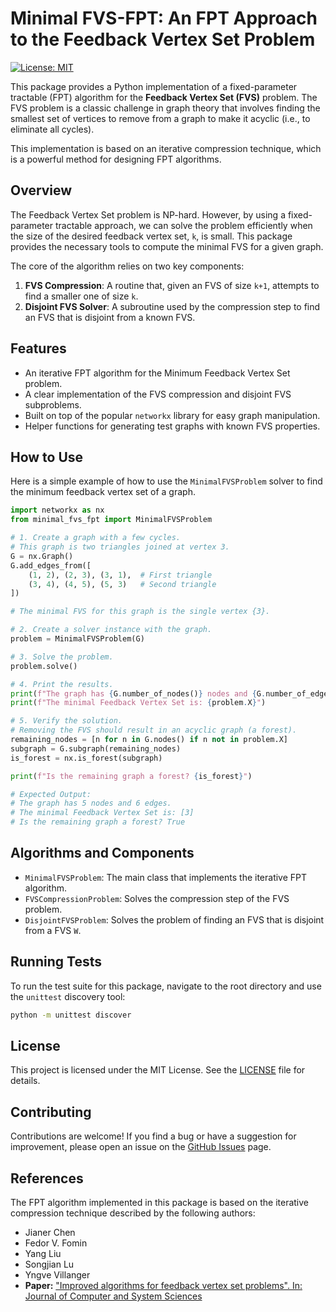 # Minimal FVS-FPT: An FPT Approach to the Feedback Vertex Set Problem

[![License: MIT](https://img.shields.io/badge/License-MIT-yellow.svg)](https://opensource.org/licenses/MIT)

This package provides a Python implementation of a fixed-parameter tractable (FPT) algorithm for the **Feedback Vertex Set (FVS)** problem. The FVS problem is a classic challenge in graph theory that involves finding the smallest set of vertices to remove from a graph to make it acyclic (i.e., to eliminate all cycles).

This implementation is based on an iterative compression technique, which is a powerful method for designing FPT algorithms.

## Overview

The Feedback Vertex Set problem is NP-hard. However, by using a fixed-parameter tractable approach, we can solve the problem efficiently when the size of the desired feedback vertex set, `k`, is small. This package provides the necessary tools to compute the minimal FVS for a given graph.

The core of the algorithm relies on two key components:
1.  **FVS Compression**: A routine that, given an FVS of size `k+1`, attempts to find a smaller one of size `k`.
2.  **Disjoint FVS Solver**: A subroutine used by the compression step to find an FVS that is disjoint from a known FVS.

## Features

-   An iterative FPT algorithm for the Minimum Feedback Vertex Set problem.
-   A clear implementation of the FVS compression and disjoint FVS subproblems.
-   Built on top of the popular `networkx` library for easy graph manipulation.
-   Helper functions for generating test graphs with known FVS properties.


## How to Use

Here is a simple example of how to use the `MinimalFVSProblem` solver to find the minimum feedback vertex set of a graph.

```python
import networkx as nx
from minimal_fvs_fpt import MinimalFVSProblem

# 1. Create a graph with a few cycles.
# This graph is two triangles joined at vertex 3.
G = nx.Graph()
G.add_edges_from([
    (1, 2), (2, 3), (3, 1),  # First triangle
    (3, 4), (4, 5), (5, 3)   # Second triangle
])

# The minimal FVS for this graph is the single vertex {3}.

# 2. Create a solver instance with the graph.
problem = MinimalFVSProblem(G)

# 3. Solve the problem.
problem.solve()

# 4. Print the results.
print(f"The graph has {G.number_of_nodes()} nodes and {G.number_of_edges()} edges.")
print(f"The minimal Feedback Vertex Set is: {problem.X}")

# 5. Verify the solution.
# Removing the FVS should result in an acyclic graph (a forest).
remaining_nodes = [n for n in G.nodes() if n not in problem.X]
subgraph = G.subgraph(remaining_nodes)
is_forest = nx.is_forest(subgraph)

print(f"Is the remaining graph a forest? {is_forest}")

# Expected Output:
# The graph has 5 nodes and 6 edges.
# The minimal Feedback Vertex Set is: [3]
# Is the remaining graph a forest? True
```

## Algorithms and Components

-   `MinimalFVSProblem`: The main class that implements the iterative FPT algorithm.
-   `FVSCompressionProblem`: Solves the compression step of the FVS problem.
-   `DisjointFVSProblem`: Solves the problem of finding an FVS that is disjoint from a FVS `W`.

## Running Tests

To run the test suite for this package, navigate to the root directory and use the `unittest` discovery tool:

```bash
python -m unittest discover
```

## License

This project is licensed under the MIT License. See the [LICENSE](LICENSE) file for details.

## Contributing

Contributions are welcome! If you find a bug or have a suggestion for improvement, please open an issue on the [GitHub Issues](https://github.com/vladimirminaev/Minimal-FVS-FPT/issues) page.

## References

The FPT algorithm implemented in this package is based on the iterative compression technique described by the following authors:

* Jianer Chen
* Fedor V. Fomin
* Yang Liu
* Songjian Lu
* Yngve Villanger
* **Paper:** ["Improved algorithms for feedback vertex set problems". In: Journal of
Computer and System Sciences](https://www.sciencedirect.com/science/article/pii/S0022000008000500)

